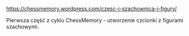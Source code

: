 https://chessmemory.wordpress.com/czesc-i-szachownica-i-figury/

Pierwsza część z cyklu ChessMemory - utworzenie czcionki z figurami szachowymi.
